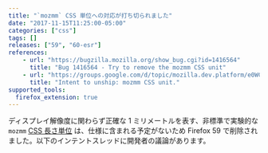 ```yaml
---
title: "`mozmm` CSS 単位への対応が打ち切られました"
date: "2017-11-15T11:25:00-05:00"
categories: ["css"]
tags: []
releases: ["59", "60-esr"]
references:
    - url: "https://bugzilla.mozilla.org/show_bug.cgi?id=1416564"
      title: "Bug 1416564 - Try to remove the mozmm CSS unit"
    - url: "https://groups.google.com/d/topic/mozilla.dev.platform/e0WCxTT2lEk/discussion"
      title: "Intent to unship: mozmm CSS unit."
supported_tools:
  firefox_extension: true
---
```

ディスプレイ解像度に関わらず正確な 1 ミリメートルを表す、非標準で実験的な `mozmm` [CSS 長さ単位](https://developer.mozilla.org/docs/Web/CSS/length) は、仕様に含まれる予定がないため Firefox 59 で削除されました。以下のインテントスレッドに開発者の議論があります。
